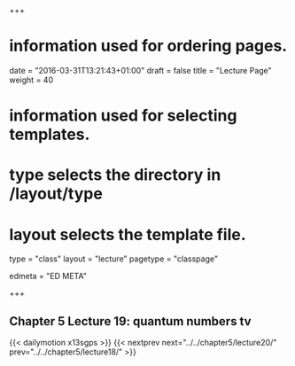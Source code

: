 +++
# information used for ordering pages.
date = "2016-03-31T13:21:43+01:00"
draft = false
title = "Lecture Page"
weight = 40

# information used for selecting templates.
# type selects the directory in /layout/type
# layout selects the template file.

type   = "class"
layout = "lecture"
pagetype = "classpage"





edmeta = "ED META"

+++
## Chapter 5 Lecture 19: quantum numbers tv
{{< dailymotion x13sgps >}}
{{< nextprev next="../../chapter5/lecture20/"     prev="../../chapter5/lecture18/"  >}}

